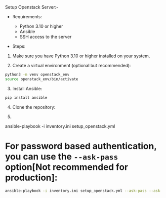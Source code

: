 Setup Openstack Server:-
- Requirements:
  - Python 3.10 or higher
  - Ansible
  - SSH access to the server

- Steps:
1. Make sure you have Python 3.10 or higher installed on your system.

2. Create a virtual environment (optional but recommended):
```bash
python3 -m venv openstack_env
source openstack_env/bin/activate
```
3. Install Ansible:
```bash
pip install ansible
```
4. Clone the repository:

4.
ansible-playbook -i inventory.ini setup_openstack.yml



# For password based authentication, you can use the `--ask-pass` option[Not recommended for production]:
```bash
ansible-playbook -i inventory.ini setup_openstack.yml --ask-pass --ask-become-pass
```